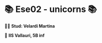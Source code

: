 # :books: Ese02 - unicorns :books:

:woman_technologist: __Stud: Velardi Martina__

:school: __IIS Vallauri, 5B inf__